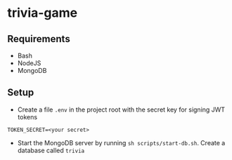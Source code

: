 # trivia-game

## Requirements

- Bash
- NodeJS
- MongoDB

## Setup

- Create a file `.env` in the project root with the secret key for signing JWT tokens

```
TOKEN_SECRET=<your secret>
```

- Start the MongoDB server by running `sh scripts/start-db.sh`. Create a database called `trivia`

